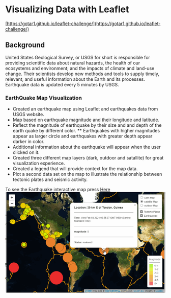 # Visualizing Data with Leaflet

[https://gotar1.github.io/leaflet-challenge/](https://gotar1.github.io/leaflet-challenge/)

## Background

United States Geological Survey, or USGS for short is responsible for providing scientific data about natural hazards, the health of our ecosystems and environment;
and the impacts of climate and land-use change. Their scientists develop
new methods and tools to supply timely, relevant, and useful information about the Earth and its processes. Earthquake data is updated every 5 minutes by USGS.

### EarthQuake Map Visualization

* Created an earthquake map using Leaflet and earthquakes data from USGS website.
* Map based on earthquake magnitude and their longitude and latitude.
* Reflect the magnitude of earthquake by their size and and depth of the earth quake by different color.
 ** Earthquakes with higher magnitudes appear as larger circle and earthquakes with greater depth appear darker in color.
* Additional information about the earthquake will appear when the user clicked on it.
* Created three different map layers (dark, outdoor and satallite) for great visualization experience.
* Created a legend that will provide context for the map data.
* Plot a second data set on the map to illustrate the relationship between tectonic plates and seismic activity.

To see the Earthquake interactive map press [Here](https://gotar1.github.io/leaflet-challenge/)
![map](images/map.GIF)


